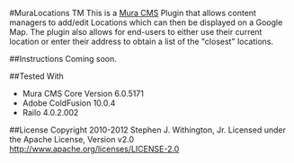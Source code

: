 #MuraLocations TM
This is a [Mura CMS](http://getmura.com) Plugin that allows content managers to add/edit Locations which can then be displayed on a Google Map. The plugin also allows for end-users to either use their current location or enter their address to obtain a list of the "closest" locations.

##Instructions
Coming soon.

##Tested With
* Mura CMS Core Version 6.0.5171
* Adobe ColdFusion 10.0.4
* Railo 4.0.2.002

##License
Copyright 2010-2012 Stephen J. Withington, Jr.
Licensed under the Apache License, Version v2.0
http://www.apache.org/licenses/LICENSE-2.0